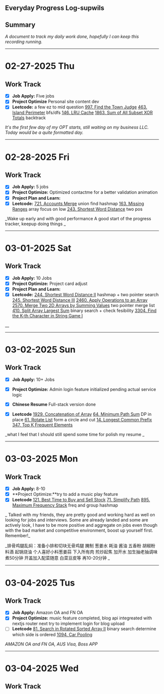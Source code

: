 
## Everyday Progress Log-supwils

## Summary
_A document to track my daily work done, hopefully I can keep this recording running._

---
# 02-27-2025 Thu
## Work Track
- [x] **Job Apply:** Five jobs
- [x] **Project Optimize** Personal site content dev
- [x] **Leetcode:** a few ez to mid question
    [997. Find the Town Judge](https://leetcode.com/problems/find-the-town-judge/description/) 
    [463. Island Perimeter](https://leetcode.com/problems/island-perimeter/) bfs/dfs
	[146. LRU Cache](https://leetcode.com/problems/lru-cache/description/) 
	[1863. Sum of All Subset XOR Totals](https://leetcode.com/problems/sum-of-all-subset-xor-totals/description/) backtrack

_It's the first few day of my OPT starts, still waiting on my business LLC. Today would be a quite formatted day._

---

# 02-28-2025 Fri
## Work Track
- [x] **Job Apply:** 5 jobs
- [x] **Project Optimize:** Optimized contactme for a better validation animation
- [x] **Project Plan and Learn:**
- [x] **Leetcode:** 
	 [721. Accounts Merge](https://leetcode.com/problems/accounts-merge/description/) union find hashmap
	 [163. Missing Ranges](https://leetcode.com/problems/missing-ranges/description/) array focus on low 
	 [243. Shortest Word Distance](https://leetcode.com/problems/shortest-word-distance/description/) two pos

_Wake up early and with good performance
A good start of the progress tracker, keepup doing things
_

---

# 03-01-2025 Sat
## Work Track
- [x] **Job Apply:** 10 Jobs
- [x] **Project Optimize:** Project card adjust
- [x] **Project Plan and Learn:**
- [x] **Leetcode:** 
	 [244. Shortest Word Distance II](https://leetcode.com/problems/shortest-word-distance-ii/description/) hashmap + two pointer search
	 [245. Shortest Word Distance III](https://leetcode.com/problems/shortest-word-distance-iii/description/)
	 [2460. Apply Operations to an Array](https://leetcode.com/problems/apply-operations-to-an-array/description/)
	 [2570. Merge Two 2D Arrays by Summing Values](https://leetcode.com/problems/merge-two-2d-arrays-by-summing-values/description/) two pointer merge list
	 [410. Split Array Largest Sum](https://leetcode.com/problems/split-array-largest-sum/description/) binary search + check fesibility
	 [3304. Find the K-th Character in String Game I](https://leetcode.com/problems/find-the-k-th-character-in-string-game-i/)

__

---
# 03-02-2025 Sun
## Work Track
- [x] **Job Apply:** 10+ Jobs
- [x] **Project Optimize:** Admin login feature initialized pending actual service logic
- [x] **Chinese Resume** Full-stack version done
- [x] **Leetcode** 
		[1929. Concatenation of Array](https://leetcode.com/problems/concatenation-of-array/)
		[64. Minimum Path Sum](https://leetcode.com/problems/minimum-path-sum/) DP in place
		[61. Rotate List](https://leetcode.com/problems/rotate-list/) form a circle and cut
		[14. Longest Common Prefix](https://leetcode.com/problems/longest-common-prefix/)
		[347. Top K Frequent Elements](https://leetcode.com/problems/top-k-frequent-elements/)

			
_what I feel that I should still spend some time for polish my resume _

---

# 03-03-2025 Mon
## Work Track
- [x] **Job Apply:**  8-10
- [x] **Project Optimize:**try to add a music play feature
- [x] **Leetcode** 
     [121. Best Time to Buy and Sell Stock](https://leetcode.com/problems/best-time-to-buy-and-sell-stock/)
     [71. Simplify Path](https://leetcode.com/problems/simplify-path/)
     [895. Maximum Frequency Stack](https://leetcode.com/problems/maximum-frequency-stack/) freq and group hashmap

 _ Talked with my friends, they are pretty good and working hard as well on looking for jobs and interviews. Some are already landed and some are actively look, I have to be more positive and aggregate on jobs even though with the bad market and competitive environment, boost up yourself first. Remember!_

_排骨鸡腿乱焖：准备小排和切块无骨鸡腿 腌制 葱姜水 耗油 酱油 五香粉 胡椒粉 料酒
				起锅烧油 个人喜好小料葱姜蒜 下入所有肉 煎炒起焦 加开水 加生抽老抽调味
				煮50分钟 开盖加入配菜随意 白菜豆皮等 再10-20分钟
_


---

# 03-04-2025 Tus
## Work Track
- [x] **Job Apply:**  Amazon OA and FN OA
- [x] **Project Optimize:** music feature completed, blog api integreated with nextjs router next try to implement login for blog upload
- [ ] **Leetcode** 
	[81. Search in Rotated Sorted Array II](https://leetcode.com/problems/search-in-rotated-sorted-array-ii/) binary search determine which side is ordered
	[1094. Car Pooling](https://leetcode.com/problems/car-pooling/)

_AMAZON OA and FN OA, AUS Visa, Boss APP_



---
# 03-04-2025 Wed
## Work Track